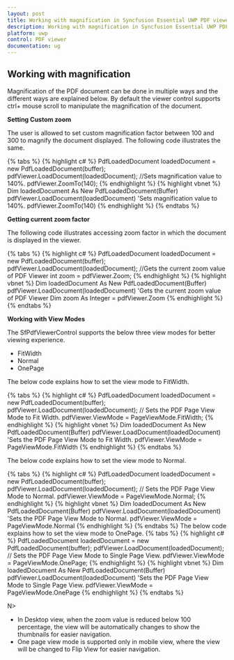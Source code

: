 ```yaml
---
layout: post
title: Working with magnification in Syncfusion Essential UWP PDF viewer.
description: Working with magnification in Syncfusion Essential UWP PDF viewer.
platform: uwp
control: PDF viewer
documentation: ug
---
```


## Working with magnification

Magnification of the PDF document can be done in multiple ways and the different ways are explained below. By default the viewer control supports ctrl+ mouse scroll to manipulate the magnification of the document. 

**Setting Custom zoom**

The user is allowed to set custom magnification factor between 100 and 300 to magnify the document displayed. The following code illustrates the same.

{% tabs %}
{% highlight c# %}
PdfLoadedDocument loadedDocument = new PdfLoadedDocument(buffer);
pdfViewer.LoadDocument(loadedDocument);
//Sets magnification value to 140%.
pdfViewer.ZoomTo(140);
{% endhighlight %}
{% highlight vbnet %}
Dim loadedDocument As New PdfLoadedDocument(Buffer)
pdfViewer.LoadDocument(loadedDocument)
'Sets magnification value to 140%.
pdfViewer.ZoomTo(140)
{% endhighlight %}
{% endtabs %}

**Getting current zoom factor**

The following code illustrates accessing zoom factor in which the document is displayed in the viewer.

{% tabs %}
{% highlight c# %}
PdfLoadedDocument loadedDocument = new PdfLoadedDocument(buffer);
pdfViewer.LoadDocument(loadedDocument);
//Gets the current zoom value of PDF Viewer
int zoom = pdfViewer.Zoom;
{% endhighlight %}
{% highlight vbnet %}
Dim loadedDocument As New PdfLoadedDocument(Buffer)
pdfViewer.LoadDocument(loadedDocument)
'Gets the current zoom value of PDF Viewer
Dim zoom As Integer = pdfViewer.Zoom
{% endhighlight %}
{% endtabs %}

**Working with View Modes**

The SfPdfViewerControl supports the below three view modes for better viewing experience.

* FitWidth
* Normal
* OnePage

The below code explains how to set the view mode to FitWidth.

{% tabs %}
{% highlight c# %}
PdfLoadedDocument loadedDocument = new PdfLoadedDocument(buffer);
pdfViewer.LoadDocument(loadedDocument);
// Sets the PDF Page View Mode to Fit Width. 
pdfViewer.ViewMode = PageViewMode.FitWidth;
{% endhighlight %}
{% highlight vbnet %}
Dim loadedDocument As New PdfLoadedDocument(Buffer)
pdfViewer.LoadDocument(loadedDocument)
'Sets the PDF Page View Mode to Fit Width. 
pdfViewer.ViewMode = PageViewMode.FitWidth
{% endhighlight %}
{% endtabs %}

The below code explains how to set the view mode to Normal.

{% tabs %}
{% highlight c# %}
PdfLoadedDocument loadedDocument = new PdfLoadedDocument(buffer);
pdfViewer.LoadDocument(loadedDocument);
// Sets the PDF Page View Mode to Normal. 
pdfViewer.ViewMode = PageViewMode.Normal;
{% endhighlight %}
{% highlight vbnet %}
Dim loadedDocument As New PdfLoadedDocument(Buffer)
pdfViewer.LoadDocument(loadedDocument)
'Sets the PDF Page View Mode to Normal. 
pdfViewer.ViewMode = PageViewMode.Normal
{% endhighlight %}
{% endtabs %}
The below code explains how to set the view mode to OnePage.
{% tabs %}
{% highlight c# %}
PdfLoadedDocument loadedDocument = new PdfLoadedDocument(buffer);
pdfViewer.LoadDocument(loadedDocument);
// Sets the PDF Page View Mode to Single Page View.
pdfViewer.ViewMode = PageViewMode.OnePage;
{% endhighlight %}
{% highlight vbnet %}
Dim loadedDocument As New PdfLoadedDocument(Buffer)
pdfViewer.LoadDocument(loadedDocument)
'Sets the PDF Page View Mode to Single Page View.
pdfViewer.ViewMode = PageViewMode.OnePage
{% endhighlight %}
{% endtabs %}

N> 
* In Desktop view, when the zoom value is reduced below 100 percentage, the view will be automatically changes to show the thumbnails for easier navigation.
* One page view mode is supported only in mobile view, where the view will be changed to Flip View for easier navigation.
